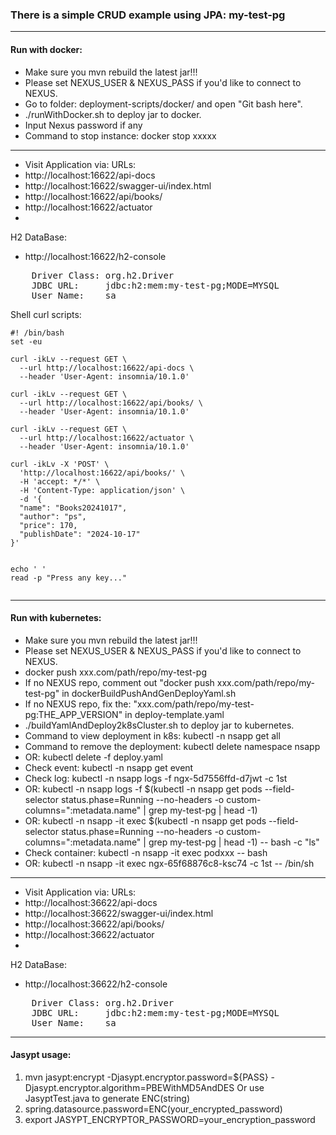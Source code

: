 ### There is a simple CRUD example using JPA: my-test-pg

---
#### Run with docker:
- Make sure you mvn rebuild the latest jar!!!
- Please set NEXUS_USER & NEXUS_PASS if you'd like to connect to NEXUS.
- Go to folder: deployment-scripts/docker/ and open "Git bash here".
- ./runWithDocker.sh to deploy jar to docker.
- Input Nexus password if any
- Command to stop instance: docker stop xxxxx
---
- Visit Application via:
URLs:
- http://localhost:16622/api-docs
- http://localhost:16622/swagger-ui/index.html
- http://localhost:16622/api/books/
- http://localhost:16622/actuator
- 
H2 DataBase:
- http://localhost:16622/h2-console
<pre>
    Driver Class: org.h2.Driver
    JDBC URL:     jdbc:h2:mem:my-test-pg;MODE=MYSQL
    User Name:    sa
</pre>

Shell curl scripts:
```shell
#! /bin/bash
set -eu

curl -ikLv --request GET \
  --url http://localhost:16622/api-docs \
  --header 'User-Agent: insomnia/10.1.0'

curl -ikLv --request GET \
  --url http://localhost:16622/api/books/ \
  --header 'User-Agent: insomnia/10.1.0'

curl -ikLv --request GET \
  --url http://localhost:16622/actuator \
  --header 'User-Agent: insomnia/10.1.0'

curl -ikLv -X 'POST' \
  'http://localhost:16622/api/books/' \
  -H 'accept: */*' \
  -H 'Content-Type: application/json' \
  -d '{
  "name": "Books20241017",
  "author": "ps",
  "price": 170,
  "publishDate": "2024-10-17"
}'


echo ' '
read -p "Press any key..."
    
```

---
#### Run with kubernetes:
- Make sure you mvn rebuild the latest jar!!!
- Please set NEXUS_USER & NEXUS_PASS if you'd like to connect to NEXUS.
- docker push xxx.com/path/repo/my-test-pg
- If no NEXUS repo, comment out "docker push xxx.com/path/repo/my-test-pg" in dockerBuildPushAndGenDeployYaml.sh
- If no NEXUS repo, fix the: "xxx.com/path/repo/my-test-pg:THE_APP_VERSION" in deploy-template.yaml
- ./buildYamlAndDeploy2k8sCluster.sh to deploy jar to kubernetes.
- Command to view deployment in k8s: kubectl -n nsapp get all
- Command to remove the deployment: kubectl delete namespace nsapp
- OR: kubectl delete -f deploy.yaml
- Check event: kubectl -n nsapp get event
- Check log: kubectl -n nsapp logs -f ngx-5d7556ffd-d7jwt -c 1st
- OR: kubectl -n nsapp logs -f $(kubectl -n nsapp get pods --field-selector status.phase=Running --no-headers -o custom-columns=":metadata.name" | grep my-test-pg | head -1)
- OR: kubectl -n nsapp -it exec $(kubectl -n nsapp get pods --field-selector status.phase=Running --no-headers -o custom-columns=":metadata.name" | grep my-test-pg | head -1) -- bash -c "ls"
- Check container: kubectl -n nsapp -it exec podxxx -- bash 
- OR: kubectl -n nsapp -it exec ngx-65f68876c8-ksc74  -c 1st -- /bin/sh
--- 
- Visit Application via:
  URLs:
- http://localhost:36622/api-docs
- http://localhost:36622/swagger-ui/index.html
- http://localhost:36622/api/books/
- http://localhost:36622/actuator
-
H2 DataBase:
- http://localhost:36622/h2-console
<pre>
    Driver Class: org.h2.Driver
    JDBC URL:     jdbc:h2:mem:my-test-pg;MODE=MYSQL
    User Name:    sa
</pre>

---
#### Jasypt usage:
1. mvn jasypt:encrypt -Djasypt.encryptor.password=${PASS} -Djasypt.encryptor.algorithm=PBEWithMD5AndDES
Or use JasyptTest.java to generate ENC(string)
2. spring.datasource.password=ENC(your_encrypted_password)
3. export JASYPT_ENCRYPTOR_PASSWORD=your_encryption_password